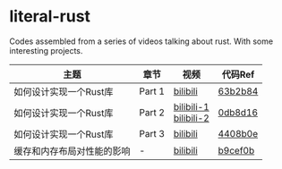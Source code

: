 # literal-rust
Codes assembled from a series of videos talking about rust. With some interesting projects.

| 主题                                                     | 章节                                                                 | 视频                                                                                                                      | 代码Ref                                                              |
| -------------------------------------------------------- | -------------------------------------------------------------------- | ------------------------------------------------------------------------------------------------------------------------- | -------------------------------------------------------------------- |
| 如何设计实现一个Rust库                                   | Part 1                                                               | [bilibili](https://www.bilibili.com/video/BV1uwtteWE1U/)                                                                  | [63b2b84](https://github.com/wangyingsm/literal-rust/commit/63b2b84) |
| 如何设计实现一个Rust库                                   | Part 2                                                               | [bilibili-1](https://www.bilibili.com/video/BV1crxxewEhM/)<br/>[bilibili-2](https://www.bilibili.com/video/BV1rsxbezEfj/) | [0db8d16](https://github.com/wangyingsm/literal-rust/commit/0db8d16) |
| 如何设计实现一个Rust库                                   | Part 3                                                               | [bilibili](https://www.bilibili.com/video/BV12kmLYjEAd/)                                                                  | [4408b0e](https://github.com/wangyingsm/literal-rust/commit/4408b0e) |
| 缓存和内存布局对性能的影响                               | -                                                                    | [bilibili](https://www.bilibili.com/video/BV1Koy5YTESK/) | [b9cef0b](https://github.com/wangyingsm/literal-rust/commit/b9cef0b) |

